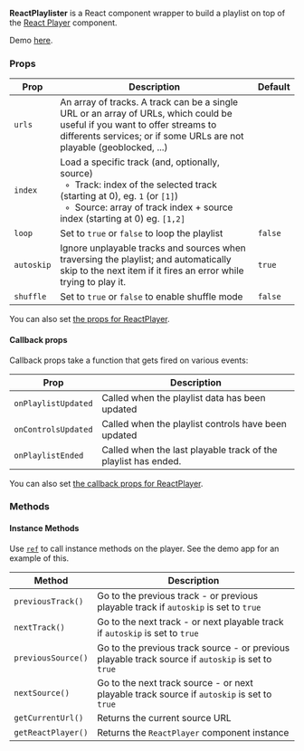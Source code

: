 **ReactPlaylister** is a React component wrapper to build a playlist on top of the [React Player](https://github.com/cookpete/react-player) component.

Demo [here](http://spiff-radio.org/react-playlister).

### Props

Prop | Description | Default
---- | ----------- | -------
`urls` | An array of tracks. A track can be a single URL or an array of URLs, which could be useful if you want to offer streams to differents services; or if some URLs are not playable (geoblocked, ...)
`index` | Load a specific track (and, optionally, source)<br/>&nbsp; ◦ &nbsp;Track: index of the selected track (starting at 0), eg. `1` (or `[1]`)<br/>&nbsp; ◦ &nbsp;Source: array of track index + source index (starting at 0) eg. `[1,2]`
`loop` | Set to `true` or `false` to loop the playlist | `false`
`autoskip` | Ignore unplayable tracks and sources when traversing the playlist; and automatically skip to the next item if it fires an error while trying to play it. | `true`
`shuffle` | Set to `true` or `false` to enable shuffle mode | `false`

You can also set [the props for ReactPlayer](https://github.com/cookpete/react-player/blob/master/README.md#props).

#### Callback props

Callback props take a function that gets fired on various events:

Prop | Description
---- | -----------
`onPlaylistUpdated` | Called when the playlist data has been updated
`onControlsUpdated` | Called when the playlist controls have been updated
`onPlaylistEnded` | Called when the last playable track of the playlist has ended.

You can also set [the callback props for ReactPlayer](https://github.com/cookpete/react-player/blob/master/README.md#callback-props).

### Methods

#### Instance Methods
Use [`ref`](https://facebook.github.io/react/docs/refs-and-the-dom.html) to call instance methods on the player. See the demo app for an example of this.

Method | Description
------ | -----------
`previousTrack()` | Go to the previous track - or previous playable track if `autoskip` is set to `true`
`nextTrack()` | Go to the next track - or next playable track if `autoskip` is set to `true`
`previousSource()` | Go to the previous track source - or previous playable track source if `autoskip` is set to `true`
`nextSource()` | Go to the next track source - or next playable track source if `autoskip` is set to `true`
`getCurrentUrl()` | Returns the current source URL
`getReactPlayer()` | Returns the `ReactPlayer` component instance
